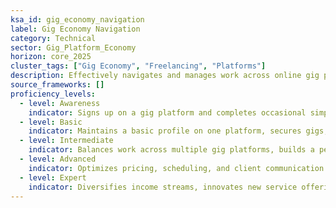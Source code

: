 ```yaml
---
ksa_id: gig_economy_navigation  
label: Gig Economy Navigation  
category: Technical  
sector: Gig_Platform_Economy  
horizon: core_2025  
cluster_tags: ["Gig Economy", "Freelancing", "Platforms"]  
description: Effectively navigates and manages work across online gig platforms, optimizing scheduling, self-marketing, and client relations to maximize opportunities and income.  
source_frameworks: []  
proficiency_levels:  
  - level: Awareness  
    indicator: Signs up on a gig platform and completes occasional simple gigs with guidance.  
  - level: Basic  
    indicator: Maintains a basic profile on one platform, secures gigs, and manages a simple schedule reliably.  
  - level: Intermediate  
    indicator: Balances work across multiple gig platforms, builds a personal brand (portfolio, ratings), and communicates professionally with clients.  
  - level: Advanced  
    indicator: Optimizes pricing, scheduling, and client communication across platforms to maximize earnings and repeat business.  
  - level: Expert  
    indicator: Diversifies income streams, innovates new service offerings, mentors others in platform strategies, and advocates for gig worker best practices.  
---  
```

